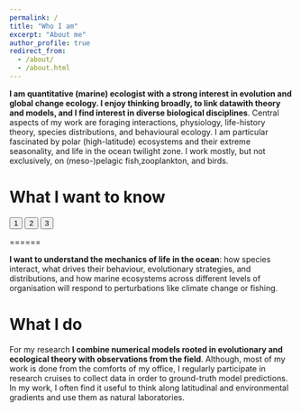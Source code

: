 ```yaml
---
permalink: /
title: "Who I am"
excerpt: "About me"
author_profile: true
redirect_from: 
  - /about/
  - /about.html
---
```


**I am quantitative (marine) ecologist with a strong interest in evolution and global change ecology. I enjoy thinking broadly, to link datawith theory and models, and I find interest in diverse biological disciplines**. Central aspects of my work are foraging interactions, physiology, life-history theory, species distributions, and behavioural ecology. I am particular fascinated by polar (high-latitude) ecosystems and their extreme seasonality, and life in the ocean twilight zone. I work mostly, but not exclusively, on (meso-)pelagic fish,zooplankton, and birds.

What I want to know
======


<div id="myDIV">
  <button class="btn">1</button>
  <button class="btn active">2</button>
  <button class="btn">3</button>
</div>

======

**I want to understand the mechanics of life in the ocean**: how species interact, what drives their behaviour, evolutionary strategies, and distributions, and how marine ecosystems across different levels of organisation will respond to perturbations like climate change or fishing.

What I do
======
For my research **I combine numerical models rooted in evolutionary and ecological theory with observations from the field**. Although, most of my work is done from the comforts of my office, I regularly participate in research cruises to collect data in order to ground-truth model predictions. In my work, I often find it useful to think along latitudinal and environmental gradients and use them as natural laboratories.

